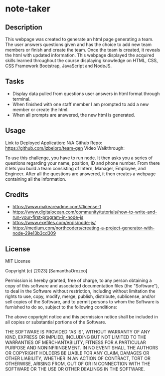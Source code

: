 # note-taker


## Description

This webpage was created to generate an html page generating a team. The user answers questions given and has the choice to add new team members or finish and create the team. Once the team is created, it reveals the html with updated information. This webpage displayed the acquired skills learned throughout the course displaying knowledge on HTML, CSS, CSS Framework Bootstrap, JavaScript and NodeJS. 


## Tasks
- Display data pulled from questions user answers in html format through terminal.
- When finished with one staff member I am prompted to add a new member or create the html.
- When all prompts are answered, the new html is generated.


## Usage

Link to Deployed Application: N/A
Github Repo: https://github.com/izbeloro/team-gen
Video Walkthrough: 


To use this challenge, you have to run node. It then asks you a series of questions regarding your name, position, ID and phone number. From there it lets you build a team consisting of Intern, Manager, Employee, and Engineer. After all the questions are answered, it then creates a webpage containing all the information.


## Credits

- https://www.makeareadme.com/#license-1
- https://www.digitalocean.com/community/tutorials/how-to-write-and-run-your-first-program-in-node-js
- https://www.exefiles.com/en/js/node-js/
- https://medium.com/northcoders/creating-a-project-generator-with-node-29e13b3cd309


## License

MIT License

Copyright (c) [2023] [SamanthaOrozco]

Permission is hereby granted, free of charge, to any person obtaining a copy
of this software and associated documentation files (the "Software"), to deal
in the Software without restriction, including without limitation the rights
to use, copy, modify, merge, publish, distribute, sublicense, and/or sell
copies of the Software, and to permit persons to whom the Software is
furnished to do so, subject to the following conditions:

The above copyright notice and this permission notice shall be included in all
copies or substantial portions of the Software.

THE SOFTWARE IS PROVIDED "AS IS", WITHOUT WARRANTY OF ANY KIND, EXPRESS OR
IMPLIED, INCLUDING BUT NOT LIMITED TO THE WARRANTIES OF MERCHANTABILITY,
FITNESS FOR A PARTICULAR PURPOSE AND NONINFRINGEMENT. IN NO EVENT SHALL THE
AUTHORS OR COPYRIGHT HOLDERS BE LIABLE FOR ANY CLAIM, DAMAGES OR OTHER
LIABILITY, WHETHER IN AN ACTION OF CONTRACT, TORT OR OTHERWISE, ARISING FROM,
OUT OF OR IN CONNECTION WITH THE SOFTWARE OR THE USE OR OTHER DEALINGS IN THE
SOFTWARE.